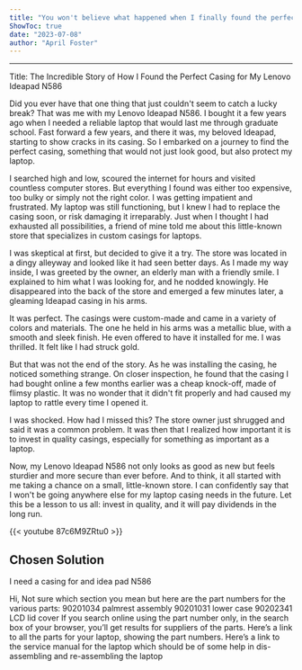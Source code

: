 ```yaml
---
title: "You won't believe what happened when I finally found the perfect casing for my Lenovo Ideapad N586!"
ShowToc: true 
date: "2023-07-08"
author: "April Foster"
---
```

*****
Title: The Incredible Story of How I Found the Perfect Casing for My Lenovo Ideapad N586

Did you ever have that one thing that just couldn't seem to catch a lucky break? That was me with my Lenovo Ideapad N586. I bought it a few years ago when I needed a reliable laptop that would last me through graduate school. Fast forward a few years, and there it was, my beloved Ideapad, starting to show cracks in its casing. So I embarked on a journey to find the perfect casing, something that would not just look good, but also protect my laptop.

I searched high and low, scoured the internet for hours and visited countless computer stores. But everything I found was either too expensive, too bulky or simply not the right color. I was getting impatient and frustrated. My laptop was still functioning, but I knew I had to replace the casing soon, or risk damaging it irreparably. Just when I thought I had exhausted all possibilities, a friend of mine told me about this little-known store that specializes in custom casings for laptops.

I was skeptical at first, but decided to give it a try. The store was located in a dingy alleyway and looked like it had seen better days. As I made my way inside, I was greeted by the owner, an elderly man with a friendly smile. I explained to him what I was looking for, and he nodded knowingly. He disappeared into the back of the store and emerged a few minutes later, a gleaming Ideapad casing in his arms.

It was perfect. The casings were custom-made and came in a variety of colors and materials. The one he held in his arms was a metallic blue, with a smooth and sleek finish. He even offered to have it installed for me. I was thrilled. It felt like I had struck gold.

But that was not the end of the story. As he was installing the casing, he noticed something strange. On closer inspection, he found that the casing I had bought online a few months earlier was a cheap knock-off, made of flimsy plastic. It was no wonder that it didn't fit properly and had caused my laptop to rattle every time I opened it.

I was shocked. How had I missed this? The store owner just shrugged and said it was a common problem. It was then that I realized how important it is to invest in quality casings, especially for something as important as a laptop.

Now, my Lenovo Ideapad N586 not only looks as good as new but feels sturdier and more secure than ever before. And to think, it all started with me taking a chance on a small, little-known store. I can confidently say that I won't be going anywhere else for my laptop casing needs in the future. Let this be a lesson to us all: invest in quality, and it will pay dividends in the long run.

{{< youtube 87c6M9ZRtu0 >}} 



## Chosen Solution
 I need a casing for and idea pad  N586

 Hi,
Not sure which  section you mean but here are the part numbers for the various parts:
90201034  palmrest assembly
90201031 lower case
90202341 LCD lid cover
If you search online using the part number only, in the search box of your browser, you’ll get results for suppliers of the parts.
Here’s a link to all the parts for your laptop, showing the part numbers.
Here’s a link to the service manual for the laptop which should be of some help in dis-assembling and re-assembling the laptop





